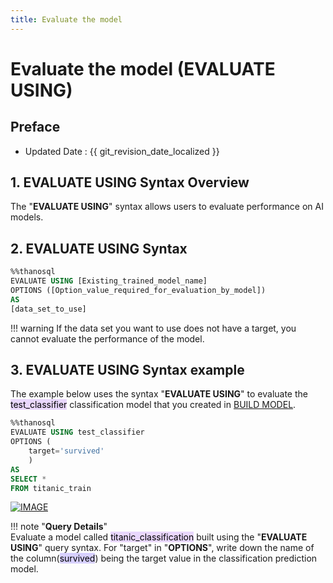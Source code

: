 ```yaml
---
title: Evaluate the model
---
```


# **Evaluate the model (EVALUATE USING)**

## Preface

- Updated Date : {{ git_revision_date_localized }}

## **1. EVALUATE USING Syntax Overview**

The "**EVALUATE USING**" syntax allows users to evaluate performance on AI models.

## **2. EVALUATE USING Syntax**

```sql
%%thanosql
EVALUATE USING [Existing_trained_model_name]
OPTIONS ([Option_value_required_for_evaluation_by_model])
AS
[data_set_to_use]
```

!!! warning
    If the data set you want to use does not have a target, you cannot evaluate the performance of the model.

## **3. EVALUATE USING Syntax example**

The example below uses the syntax "**EVALUATE USING**" to evaluate the <mark style="background-color:#E9D7FD ">test_classifier</mark> classification model that you created in [BUILD MODEL](/en/how-to_guides/ThanoSQL_ml/BUILD_MODEL_SYNTAX/).

```sql
%%thanosql
EVALUATE USING test_classifier
OPTIONS (
    target='survived'
    )
AS
SELECT *
FROM titanic_train
```

[![IMAGE](/img/thanosql_ml/classification/automl/img2.png)](/img/thanosql_ml/classification/automl/img2.png)

!!! note "**Query Details**"  
    Evaluate a model called <mark style="background-color:#E9D7FD ">titanic_classification</mark> built using the "**EVALUATE USING**" query syntax.
    For "target" in "**OPTIONS**", write down the name of the column(<mark style="background-color:#D7D0FF">survived</mark>) being the target value in the classification prediction model.

